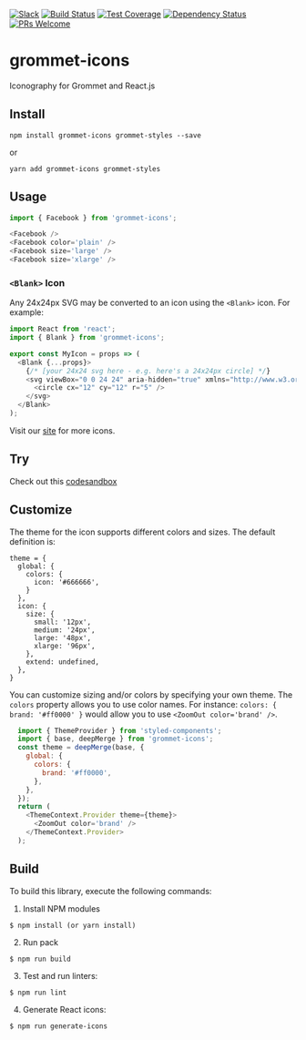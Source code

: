 [![Slack](http://alansouzati.github.io/artic/img/slack-badge.svg)](http://slackin.grommet.io)  [![Build Status](https://travis-ci.org/grommet/grommet-icons.svg?branch=master)](https://travis-ci.org/grommet/grommet-icons) [![Test Coverage](https://codeclimate.com/github/grommet/grommet-icons/badges/coverage.svg)](https://codeclimate.com/github/grommet/grommet-icons/coverage)  [![Dependency Status](https://david-dm.org/grommet/grommet-icons.svg)](https://david-dm.org/grommet/grommet-icons) [![PRs Welcome](https://img.shields.io/badge/pr's-welcome-7d4cdb.svg)][contributing]

# grommet-icons

Iconography for Grommet and React.js

## Install

`npm install grommet-icons grommet-styles --save`

or

`yarn add grommet-icons grommet-styles`

## Usage

```javascript
import { Facebook } from 'grommet-icons';

<Facebook />
<Facebook color='plain' />
<Facebook size='large' />
<Facebook size='xlarge' />
```

### `<Blank>` Icon
Any 24x24px SVG may be converted to an icon using the `<Blank>` icon. For example:

```javascript
import React from 'react';
import { Blank } from 'grommet-icons';

export const MyIcon = props => (
  <Blank {...props}>
    {/* [your 24x24 svg here - e.g. here's a 24x24px circle] */}
    <svg viewBox="0 0 24 24" aria-hidden="true" xmlns="http://www.w3.org/2000/svg">
      <circle cx="12" cy="12" r="5" />
    </svg>
  </Blank>
);
```

Visit our [site](https://icons.grommet.io/) for more icons.

## Try

Check out this [codesandbox](https://codesandbox.io/s/xvr25oxo4o)

## Customize

The theme for the icon supports different colors and sizes. The default definition is:

```
theme = {
  global: {
    colors: {
      icon: '#666666',
    }
  },
  icon: {
    size: {
      small: '12px',
      medium: '24px',
      large: '48px',
      xlarge: '96px',
    },
    extend: undefined,
  },
}
```

You can customize sizing and/or colors by specifying your own theme.
The `colors` property allows you to use color names. For
instance: `colors: { brand: '#ff0000' }` would allow you to use
`<ZoomOut color='brand' />`.

```javascript
  import { ThemeProvider } from 'styled-components';
  import { base, deepMerge } from 'grommet-icons';
  const theme = deepMerge(base, {
    global: {
      colors: {
        brand: '#ff0000',
      },
    },
  });
  return (
    <ThemeContext.Provider theme={theme}>
      <ZoomOut color='brand' />
    </ThemeContext.Provider>
  );
```

## Build

To build this library, execute the following commands:

  1. Install NPM modules

    $ npm install (or yarn install)

  2. Run pack

    $ npm run build

  3. Test and run linters:

    $ npm run lint

  4. Generate React icons:

    $ npm run generate-icons

[contributing]: CONTRIBUTING.md
